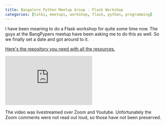 ```yaml
---
title: Bangalore Python Meetup Group - Flask Workshop
categories: [talks, meetups, workshop, flask, python, programming]
---
```


I have been meaning to do a Flask workshop for quite some time now. The guys
at the BangPypers meetup have been asking me to do this as well. So we finally
set a date and got around to it.

[Here's the repository you need with all the resources.](https://github.com/bangpypers/23-05-2020-flask-workshop)

<iframe
    width="280" height="158"
    src="https://www.youtube.com/embed/1C7Oj0KEhgo"
    frameborder="0"
    allow="accelerometer; autoplay; encrypted-media; gyroscope; picture-in-picture"
    allowfullscreen>
</iframe>


The video was livestreamed over Zoom and Youtube. Unfortunately the Zoom
comments were not read out loud, so those have not been preserved.
